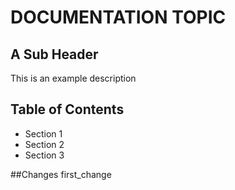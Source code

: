 # DOCUMENTATION TOPIC
## A Sub Header

This is an example description

## Table of Contents
- Section 1
- Section 2
- Section 3

##Changes
first_change